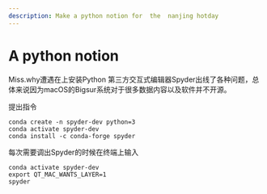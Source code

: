 ```yaml
---
description: Make a python notion for  the  nanjing hotday
---
```


# A python notion

Miss.why遭遇在上安装Python 第三方交互式编辑器Spyder出线了各种问题，总体来说因为macOS的Bigsur系统对于很多数据内容以及软件并不开源。

提出指令

```text
conda create -n spyder-dev python=3
conda activate spyder-dev
conda install -c conda-forge spyder
```

每次需要调出Spyder的时候在终端上输入  

```text
conda activate spyder-dev
export QT_MAC_WANTS_LAYER=1
spyder
```

